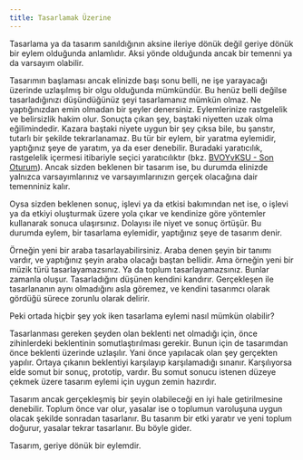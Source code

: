 ```yaml
---
title: Tasarlamak Üzerine
---
```


Tasarlama ya da tasarım sanıldığının aksine ileriye dönük değil geriye dönük
bir eylem olduğunda anlamlıdır. Aksi yönde olduğunda ancak bir temenni ya da
varsayım olabilir.

Tasarımın başlaması ancak elinizde başı sonu belli, ne işe yarayacağı üzerinde
uzlaşılmış bir olgu olduğunda mümkündür. Bu henüz belli değilse tasarladığınızı
düşündüğünüz şeyi tasarlamanız mümkün olmaz. Ne yaptığınızdan emin olmadan bir
şeyler denersiniz. Eylemlerinize rastgelelik ve belirsizlik hakim olur. Sonuçta
çıkan şey, baştaki niyetten uzak olma eğilimindedir. Kazara baştaki niyete
uygun bir şey çıksa bile, bu şanstır, tutarlı bir şekilde tekrarlanamaz. Bu tür
bir eylem, bir yaratma eylemidir, yaptığınız şeye de yaratım, ya da eser
denebilir. Buradaki yaratıcılık, rastgelelik içermesi itibariyle seçici
yaratıcılıktır (bkz. [BVOYvKSU - Son Oturum][]). Ancak sizden beklenen bir
tasarım ise, bu durumda elinizde yalnızca varsayımlarınız ve varsayımlarınızın
gerçek olacağına dair temenniniz kalır.

Oysa sizden beklenen sonuç, işlevi ya da etkisi bakımından net ise, o işlevi ya
da etkiyi oluşturmak üzere yola çıkar ve kendinize göre yöntemler kullanarak
sonuca ulaşırsınız. Dolayısı ile niyet ve sonuç örtüşür. Bu durumda eylem, bir
tasarlama eylemidir, yaptığınız şeye de tasarım denir.

Örneğin yeni bir araba tasarlayabilirsiniz. Araba denen şeyin bir tanımı
vardır, ve yaptığınız şeyin araba olacağı baştan bellidir. Ama örneğin yeni bir
müzik türü tasarlayamazsınız. Ya da toplum tasarlayamazsınız. Bunlar zamanla
oluşur. Tasarladığını düşünen kendini kandırır. Gerçekleşen ile tasarlananın
aynı olmadığını asla göremez, ve kendini tasarımcı olarak gördüğü sürece
zorunlu olarak delirir.

Peki ortada hiçbir şey yok iken tasarlama eylemi nasıl mümkün olabilir?

Tasarlanması gereken şeyden olan beklenti net olmadığı için, önce zihinlerdeki
beklentinin somutlaştırılması gerekir. Bunun için de tasarımdan önce beklenti
üzerinde uzlaşılır. Yani önce yapılacak olan şey gerçekten yapılır. Ortaya
çıkanın beklentiyi karşılayıp karşılamadığı sınanır. Karşılıyorsa elde somut
bir sonuç, prototip, vardır. Bu somut sonucu istenen düzeye çekmek üzere
tasarım eylemi için uygun zemin hazırdır.

Tasarım ancak gerçekleşmiş bir şeyin olabileceği en iyi hale getirilmesine
denebilir. Toplum önce var olur, yasalar ise o toplumun varoluşuna uygun olacak
şekilde sonradan tasarlanır. Bu tasarım bir etki yaratır ve yeni toplum
doğurur, yasalar tekrar tasarlanır. Bu böyle gider.

Tasarım, geriye dönük bir eylemdir.

[BVOYvKSU - Son Oturum]:./bir-varligin-ozu-yapitaslari-ve-kompleks-sistemler-uzerine.md
